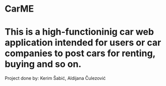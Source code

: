 # CarME
# This is a high-functioninig car web application intended for users or car companies to post cars for renting, buying and so on. 
Project done by: Kerim Šabić, Aldijana Čulezović